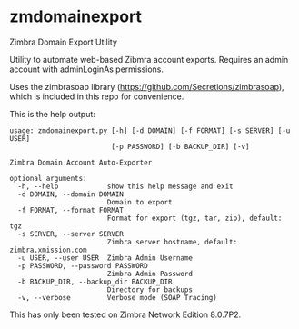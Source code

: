 zmdomainexport
==============

Zimbra Domain Export Utility

Utility to automate web-based Zibmra account exports.
Requires an admin account with adminLoginAs permissions.

Uses the zimbrasoap library (https://github.com/Secretions/zimbrasoap), which
is included in this repo for convenience.


This is the help output:

```
usage: zmdomainexport.py [-h] [-d DOMAIN] [-f FORMAT] [-s SERVER] [-u USER]
                         [-p PASSWORD] [-b BACKUP_DIR] [-v]

Zimbra Domain Account Auto-Exporter

optional arguments:
  -h, --help            show this help message and exit
  -d DOMAIN, --domain DOMAIN
                        Domain to export
  -f FORMAT, --format FORMAT
                        Format for export (tgz, tar, zip), default: tgz
  -s SERVER, --server SERVER
                        Zimbra server hostname, default: zimbra.xmission.com
  -u USER, --user USER  Zimbra Admin Username
  -p PASSWORD, --password PASSWORD
                        Zimbra Admin Password
  -b BACKUP_DIR, --backup_dir BACKUP_DIR
                        Directory for backups
  -v, --verbose         Verbose mode (SOAP Tracing)
```


This has only been tested on Zimbra Network Edition 8.0.7P2.
